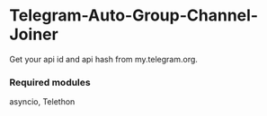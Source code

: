# Telegram-Auto-Group-Channel-Joiner

Get your api id and api hash from my.telegram.org.

### Required modules

asyncio, Telethon
